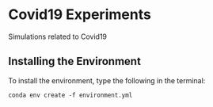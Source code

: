 # Covid19 Experiments

Simulations related to Covid19

## Installing the Environment
To install the environment, type the following in the terminal:
```
conda env create -f environment.yml
```
